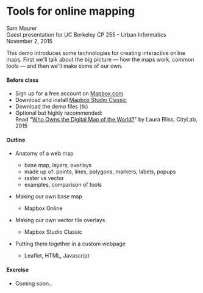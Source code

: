 # Tools for online mapping

Sam Maurer  
Guest presentation for UC Berkeley CP 255 - Urban Informatics  
November 2, 2015

This demo introduces some technologies for creating interactive online maps. First we'll talk about the big picture — how the maps work, common tools — and then we'll make some of our own.


#### Before class

* Sign up for a free account on [Mapbox.com](https://www.mapbox.com)
* Download and install [Mapbox Studio Classic](https://www.mapbox.com/mapbox-studio-classic/)
* Download the demo files (tk)
* Optional but highly recommended:  
  Read "[Who Owns the Digital Map of the World?](http://www.citylab.com/design/2015/06/who-owns-the-digital-map-of-the-world/396119/)" by Laura Bliss, CityLab, 2015


#### Outline

* Anatomy of a web map
	* base map, layers, overlays
	* made up of: points, lines, polygons, markers, labels, popups
	* raster vs vector
	* examples, comparison of tools
	
* Making our own base map
	* Mapbox Online
	
* Making our own vector tile overlays
	* Mapbox Studio Classic

* Putting them together in a custom webpage
	* Leaflet, HTML, Javascript


#### Exercise

* Coming soon..

